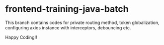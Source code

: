 # frontend-training-java-batch
This branch contains codes for private routing method, token globalization, configuring axios instance with interceptors, debouncing etc.

Happy Coding!!